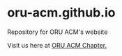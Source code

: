 # oru-acm.github.io
Repository for ORU ACM's website

Visit us here at [ORU ACM Chapter.](https://oru-acm.github.io/)
